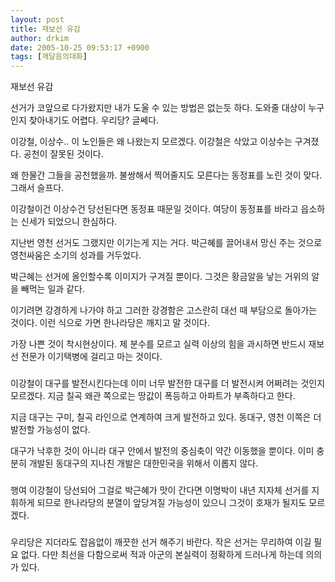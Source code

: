 ```yaml
---
layout: post
title: 재보선 유감
author: drkim
date: 2005-10-25 09:53:17 +0900
tags: [깨달음의대화]
---
```


  재보선 유감



  


  선거가 코앞으로 다가왔지만 내가 도울 수 있는 방법은 없는듯 하다. 도와줄 대상이 누구인지 찾아내기도 어렵다. 우리당? 글쎄다.



  


  이강철, 이상수.. 이 노인들은 왜 나왔는지 모르겠다. 이강철은 삭았고 이상수는 구겨졌다. 공천이 잘못된 것이다.



  


  왜 한물간 그들을 공천했을까. 불쌍해서 찍어줄지도 모른다는 동정표를 노린 것이 맞다. 그래서 슬프다.



  


  이강철이건 이상수건 당선된다면 동정표 때문일 것이다. 여당이 동정표를 바라고 읍소하는 신세가 되었으니 한심하다.



  


  지난번 영천 선거도 그랬지만 이기는게 지는 거다. 박근혜를 끌어내서 망신 주는 것으로 영천싸움은 소기의 성과를 거두었다.



  


  박근혜는 선거에 올인할수록 이미지가 구겨질 뿐이다. 그것은 황금알을 낳는 거위의 알을 빼먹는 일과 같다.



  


  이기려면 강경하게 나가야 하고 그러한 강경함은 고스란히 대선 때 부담으로 돌아가는 것이다. 이런 식으로 가면 한나라당은 깨지고 말 것이다.



  


  가장 나쁜 것이 착시현상이다. 제 분수를 모르고 실력 이상의 힘을 과시하면 반드시 재보선 전문가 이기택병에 걸리고 마는 것이다.



  


  ###



  


  이강철이 대구를 발전시킨다는데 이미 너무 발전한 대구를 더 발전시켜 어쩌려는 것인지 모르겠다. 지금 칠곡 왜관 쪽으로는 땅값이 폭등하고 아파트가 부족하다고 한다.



  


  지금 대구는 구미, 칠곡 라인으로 연계하여 크게 발전하고 있다. 동대구, 영천 이쪽은 더 발전할 가능성이 없다.



  


  대구가 낙후한 것이 아니라 대구 안에서 발전의 중심축이 약간 이동했을 뿐이다. 이미 충분히 개발된 동대구의 지나친 개발은 대한민국을 위해서 이롭지 않다.



  


  ###



  


  행여 이강철이 당선되어 그걸로 박근혜가 맛이 간다면 이명박이 내년 지자체 선거를 지휘하게 되므로 한나라당의 분열이 앞당겨질 가능성이 있으니 그것이 호재가 될지도 모르겠다.



  


  ###



  


  우리당은 지더라도 잡음없이 깨끗한 선거 해주기 바란다. 작은 선거는 무리하여 이길 필요 없다. 다만 최선을 다함으로써 적과 아군의 본실력이 정확하게 드러나게 하는데 의의가 있다.



  